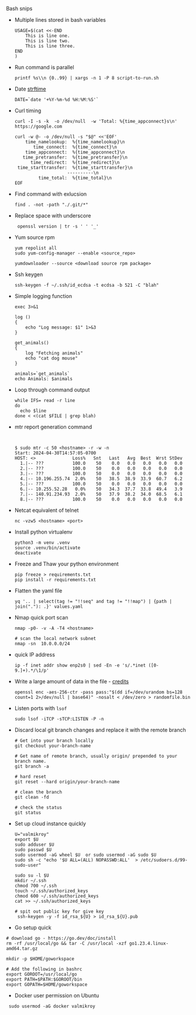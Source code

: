 Bash snips

- Multiple lines stored in bash variables
  ```shell
  USAGE=$(cat <<-END
      This is line one.
      This is line two.
      This is line three.
  END
  )
  ```

  



- Run command is parallel
  ```
  printf %s\\n {0..99} | xargs -n 1 -P 8 script-to-run.sh
  ```

- Date
  [strftime](https://man7.org/linux/man-pages/man3/strftime.3.html)

  ```
  DATE=`date '+%Y-%m-%d %H:%M:%S'`
  ```

- Curl timing 
  ```
  curl -I -s -k  -o /dev/null  -w 'Total: %{time_appconnect}s\n' https://google.com
  
  curl -w @- -o /dev/null -s "$@" <<'EOF'
      time_namelookup:  %{time_namelookup}\n
         time_connect:  %{time_connect}\n
      time_appconnect:  %{time_appconnect}\n
     time_pretransfer:  %{time_pretransfer}\n
        time_redirect:  %{time_redirect}\n
   time_starttransfer:  %{time_starttransfer}\n
                      ----------\n
           time_total:  %{time_total}\n
  EOF
  ```

- Find command with exlucsion 
  ```
  find . -not -path "./.git/*"
  ```

- Replace space with underscore 
  ```
   openssl version | tr -s ' ' '_'
  ```

- Yum source rpm 
  ```
  yum repolist all
  sudo yum-config-manager --enable <source_repo>
  
  yumdownloader --source <download source rpm package>
  ```
  
- Ssh keygen
  ```
  ssh-keygen -f ~/.ssh/id_ecdsa -t ecdsa -b 521 -C "blah"
  ```
  
- Simple logging function 
  ```shell
  exec 3>&1
  
  log ()
  {
      echo "Log message: $1" 1>&3
  }
  
  get_animals()
  {
      log "Fetching animals"
      echo "cat dog mouse"
  }
  
  animals=`get_animals`
  echo Animals: $animals
  ```
  
- Loop through command output 
  ```shell
  while IFS= read -r line
  do
    echo $line
  done < <(cat $FILE | grep blah)
  ```
  
- mtr report generation command 
  ```
  
  
  $ sudo mtr -c 50 <hostname> -r -w -n
  Start: 2024-04-30T14:57:05-0700
  HOST: <>              Loss%   Snt   Last   Avg  Best  Wrst StDev
    1.|-- ???           100.0    50    0.0   0.0   0.0   0.0   0.0
    2.|-- ???           100.0    50    0.0   0.0   0.0   0.0   0.0
    3.|-- ???           100.0    50    0.0   0.0   0.0   0.0   0.0
    4.|-- 10.196.255.74  2.0%    50   38.5  38.9  33.9  60.7   6.2
    5.|-- ???           100.0    50    0.0   0.0   0.0   0.0   0.0
    6.|-- 10.255.52.28   0.0%    50   34.3  37.7  33.8  49.4   3.9
    7.|-- 140.91.234.93  2.0%    50   37.9  38.2  34.0  68.5   6.1
    8.|-- ???           100.0    50    0.0   0.0   0.0   0.0   0.0
  ```

- Netcat equivalent of telnet
  ```
  nc -vzw5 <hostname> <port>  
  ```
  
- Install python virtualenv
  ```
  python3 -m venv .venv
  source .venv/bin/activate
  deactivate
  ```
  
- Freeze and Thaw your python environment 
  ```
  pip freeze > requirements.txt
  pip install -r requirements.txt
  ```
  
- Flatten the yaml file 
  ```shell
  yq '.. | select(tag != "!!seq" and tag != "!!map") | {path | join("."): .}' values.yaml
  ```
  
- Nmap quick port scan 
  ```shell
  nmap -p0- -v -A -T4 <hostname>
  
  # scan the local network subnet
  nmap -sn  10.0.0.0/24
  
  ```
  
- quick IP address
  ```shell
  ip -f inet addr show enp2s0 | sed -En -e 's/.*inet ([0-9.]+).*/\1/p'
  ```

- Write a large amount of data in the file - [credits](https://superuser.com/questions/792427/creating-a-large-file-of-random-bytes-quickly)
  ```shell
  openssl enc -aes-256-ctr -pass pass:"$(dd if=/dev/urandom bs=128 count=1 2>/dev/null | base64)" -nosalt < /dev/zero > randomfile.bin
  
  ```
  
- Listen ports with `lsof`
  ```shell
  sudo lsof -iTCP -sTCP:LISTEN -P -n
  ```
  
- Discard local git branch changes and replace it with the remote branch
  ``` shell
  # Get into your branch locally  
  git checkout your-branch-name
  
  # Get name of remote branch, usually origin/ prepended to your branch name. 
  git branch -a 
  
  # hard reset 
  git reset --hard origin/your-branch-name
  
  # clean the branch 
  git clean -fd
  
  # check the status 
  git status
  
  ```
  
- Set up cloud instance quickly 
  ```shell
  U="valmikroy"
  export $U
  sudo adduser $U
  sudo passwd $U
  sudo usermod -aG wheel $U  or sudo usermod -aG sudo $U
  sudo sh -c "echo '$U ALL=(ALL) NOPASSWD:ALL'  > /etc/sudoers.d/99-sudo-user"
  
  ```
  
  ```shell
  sudo su -l $U
  mkdir ~/.ssh
  chmod 700 ~/.ssh
  touch ~/.ssh/authorized_keys
  chmod 600 ~/.ssh/authorized_keys
  cat >> ~/.ssh/authorized_keys
  ```
  
  
  
  ```shell
  # spit out public key for give key 
   ssh-keygen -y -f id_rsa_${U} > id_rsa_${U}.pub
  ```
  
  
  
- Go setup quick 
```shell
# download go - https://go.dev/doc/install
rm -rf /usr/local/go && tar -C /usr/local -xzf go1.23.4.linux-amd64.tar.gz

mkdir -p $HOME/goworkspace

# Add the following in bashrc
export GOROOT=/usr/local/go
export PATH=$PATH:$GOROOT/bin
export GOPATH=$HOME/goworkspace

```
- Docker user permission on Ubuntu
```shell
 sudo usermod -aG docker valmikroy
```





